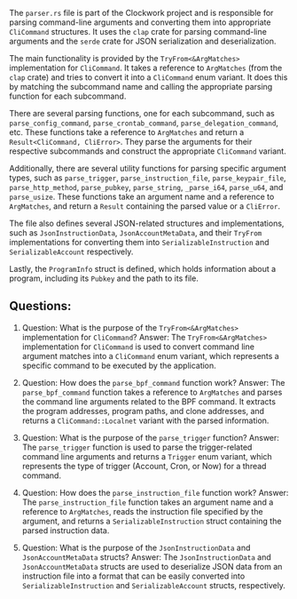 The `parser.rs` file is part of the Clockwork project and is responsible for parsing command-line arguments and converting them into appropriate `CliCommand` structures. It uses the `clap` crate for parsing command-line arguments and the `serde` crate for JSON serialization and deserialization.

The main functionality is provided by the `TryFrom<&ArgMatches>` implementation for `CliCommand`. It takes a reference to `ArgMatches` (from the `clap` crate) and tries to convert it into a `CliCommand` enum variant. It does this by matching the subcommand name and calling the appropriate parsing function for each subcommand.

There are several parsing functions, one for each subcommand, such as `parse_config_command`, `parse_crontab_command`, `parse_delegation_command`, etc. These functions take a reference to `ArgMatches` and return a `Result<CliCommand, CliError>`. They parse the arguments for their respective subcommands and construct the appropriate `CliCommand` variant.

Additionally, there are several utility functions for parsing specific argument types, such as `parse_trigger`, `parse_instruction_file`, `parse_keypair_file`, `parse_http_method`, `parse_pubkey`, `parse_string`, `_parse_i64`, `parse_u64`, and `parse_usize`. These functions take an argument name and a reference to `ArgMatches`, and return a `Result` containing the parsed value or a `CliError`.

The file also defines several JSON-related structures and implementations, such as `JsonInstructionData`, `JsonAccountMetaData`, and their `TryFrom` implementations for converting them into `SerializableInstruction` and `SerializableAccount` respectively.

Lastly, the `ProgramInfo` struct is defined, which holds information about a program, including its `Pubkey` and the path to its file.
## Questions: 
 1. Question: What is the purpose of the `TryFrom<&ArgMatches>` implementation for `CliCommand`?
   Answer: The `TryFrom<&ArgMatches>` implementation for `CliCommand` is used to convert command line argument matches into a `CliCommand` enum variant, which represents a specific command to be executed by the application.

2. Question: How does the `parse_bpf_command` function work?
   Answer: The `parse_bpf_command` function takes a reference to `ArgMatches` and parses the command line arguments related to the BPF command. It extracts the program addresses, program paths, and clone addresses, and returns a `CliCommand::Localnet` variant with the parsed information.

3. Question: What is the purpose of the `parse_trigger` function?
   Answer: The `parse_trigger` function is used to parse the trigger-related command line arguments and returns a `Trigger` enum variant, which represents the type of trigger (Account, Cron, or Now) for a thread command.

4. Question: How does the `parse_instruction_file` function work?
   Answer: The `parse_instruction_file` function takes an argument name and a reference to `ArgMatches`, reads the instruction file specified by the argument, and returns a `SerializableInstruction` struct containing the parsed instruction data.

5. Question: What is the purpose of the `JsonInstructionData` and `JsonAccountMetaData` structs?
   Answer: The `JsonInstructionData` and `JsonAccountMetaData` structs are used to deserialize JSON data from an instruction file into a format that can be easily converted into `SerializableInstruction` and `SerializableAccount` structs, respectively.
    